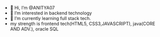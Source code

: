 - 👋 Hi, I’m @ANITYA07
- 👀 I’m interested in backend technology 
- 🌱 I’m currently learning full stack tech.
-    my strength is frontend tech(HTML5, CSS3,JAVASCRIPT), java(CORE AND ADV.), oracle SQL

<!---
ANITYA07/ANITYA07 is a ✨ special ✨ repository because its `README.md` (this file) appears on your GitHub profile.
You can click the Preview link to take a look at your changes.
--->
